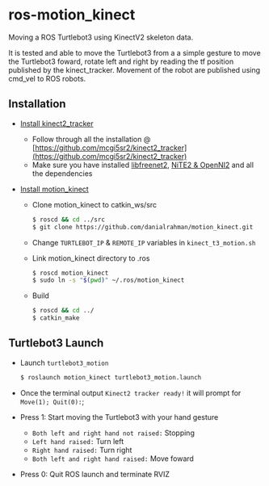 # ros-motion_kinect
Moving a ROS Turtlebot3 using KinectV2 skeleton data.

It is tested and able to move the Turtlebot3 from a a simple gesture to move the Turtlebot3 foward, rotate left and right by reading the tf position published by the kinect_tracker. Movement of the robot are published using cmd_vel to ROS robots.

## Installation

- [Install kinect2_tracker](https://github.com/mcgi5sr2/kinect2_tracker)
  - Follow through all the installation @ [https://github.com/mcgi5sr2/kinect2_tracker](https://github.com/mcgi5sr2/kinect2_tracker)
  - Make sure you have installed [libfreenet2](https://github.com/OpenKinect/libfreenect2/), [NiTE2 & OpenNI2](https://autostudentsite.wordpress.com/2017/05/18/running-and-building-nite2-samples-for-kinect-v2/) and all the dependencies
  
- [Install motion_kinect](https://github.com/danialrahman/motion_kinect)
  - Clone motion_kinect to catkin_ws/src
    ```bash
    $ roscd && cd ../src
    $ git clone https://github.com/danialrahman/motion_kinect.git
    ```
  - Change `TURTLEBOT_IP` & `REMOTE_IP` variables in `kinect_t3_motion.sh`
  
  - Link motion_kinect directory to .ros
    ```bash
    $ roscd motion_kinect
    $ sudo ln -s "$(pwd)" ~/.ros/motion_kinect
    ```
  - Build
    ```bash
    $ roscd && cd ../
    $ catkin_make
    ```

## Turtlebot3 Launch
- Launch `turtlebot3_motion`

  ```bash
  $ roslaunch motion_kinect turtlebot3_motion.launch
  ```
 - Once the terminal output `Kinect2 tracker ready!` it will prompt for `Move(1); Quit(0):`;
 
  - Press 1: Start moving the Turtlebot3 with your hand gesture
    - `Both left and right hand not raised:` Stopping
    - `Left hand raised:` Turn left
    - `Right hand raised:` Turn right
    - `Both left and right hand raised:` Move foward
    
   - Press 0: Quit ROS launch and terminate RVIZ
